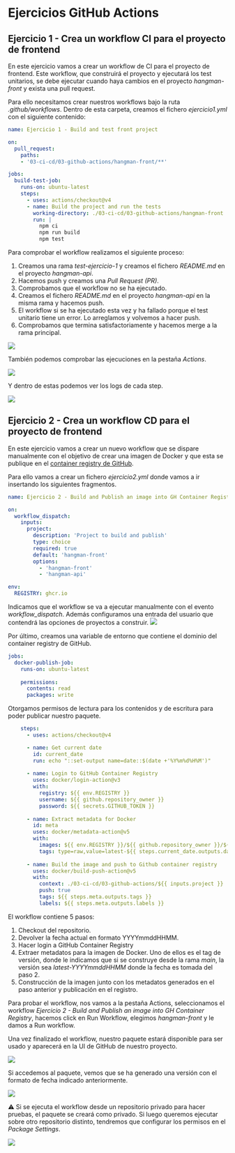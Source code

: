 # Ejercicios GitHub Actions

## Ejercicio 1 - Crea un workflow CI para el proyecto de frontend

En este ejercicio vamos a crear un workflow de CI para el proyecto de frontend. Este workflow, que construirá el proyecto y ejecutará los test unitarios, se debe ejecutar cuando haya cambios en el proyecto *hangman-front* y exista una pull request.

Para ello necesitamos crear nuestros workflows bajo la ruta *.github/workflows*. Dentro de esta carpeta, creamos el fichero *ejercicio1.yml* con el siguiente contenido:

```yaml
name: Ejercicio 1 - Build and test front project

on:
  pull_request:
    paths: 
    - '03-ci-cd/03-github-actions/hangman-front/**'

jobs:
  build-test-job:
    runs-on: ubuntu-latest
    steps:
      - uses: actions/checkout@v4
      - name: Build the project and run the tests
        working-directory: ./03-ci-cd/03-github-actions/hangman-front
        run: |
          npm ci
          npm run build
          npm test
```

Para comprobar el workflow realizamos el siguiente proceso:
 1. Creamos una rama *test-ejercicio-1* y creamos el fichero *README.md* en el proyecto *hangman-api*.
 2. Hacemos push y creamos una *Pull Request (PR)*.
 3. Comprobamos que el workflow no se ha ejecutado.
 4. Creamos el fichero *README.md* en el proyecto *hangman-api* en la misma rama y hacemos push.
 5. El workflow si se ha ejecutado esta vez y ha fallado porque el test unitario tiene un error. Lo arreglamos y volvemos a hacer push.
 6. Comprobamos que termina satisfactoriamente y hacemos merge a la rama principal.

![](./images/01_01_test_pr.png)

También podemos comprobar las ejecuciones en la pestaña *Actions*.

![](./images/01_02_actions.png)

Y dentro de estas podemos ver los logs de cada step.

![](./images/01_03_action_error.png)

## Ejercicio 2 - Crea un workflow CD para el proyecto de frontend

En este ejercicio vamos a crear un nuevo workflow que se dispare manualmente con el objetivo de crear una imagen de Docker y que esta se publique en el [container registry de GitHub](https://docs.github.com/en/packages/working-with-a-github-packages-registry/working-with-the-container-registry).

Para ello vamos a crear un fichero *ejercicio2.yml* donde vamos a ir insertando los siguientes fragmentos.

```yaml
name: Ejercicio 2 - Build and Publish an image into GH Container Registry

on:
  workflow_dispatch:
    inputs:
      project:
        description: 'Project to build and publish'
        type: choice
        required: true
        default: 'hangman-front'
        options:
          - 'hangman-front'
          - 'hangman-api'

env:
  REGISTRY: ghcr.io
```
Indicamos que el workflow se va a ejecutar manualmente con el evento *workflow_dispatch*. Además configuramos una entrada del usuario que contendrá las opciones de proyectos a construir. 
![](./images/02_01_run_workflow.png)

Por último, creamos una variable de entorno que contiene el dominio del container registry de GitHub.

```yaml
jobs:
  docker-publish-job:
    runs-on: ubuntu-latest
    
    permissions:
      contents: read
      packages: write
```

Otorgamos permisos de lectura para los contenidos y de escritura para poder publicar nuestro paquete.

```yaml
    steps:
      - uses: actions/checkout@v4

      - name: Get current date
        id: current_date
        run: echo "::set-output name=date::$(date +'%Y%m%d%H%M')"
      
      - name: Login to GitHub Container Registry
        uses: docker/login-action@v3
        with:
          registry: ${{ env.REGISTRY }}
          username: ${{ github.repository_owner }}
          password: ${{ secrets.GITHUB_TOKEN }}
      
      - name: Extract metadata for Docker
        id: meta
        uses: docker/metadata-action@v5
        with:
          images: ${{ env.REGISTRY }}/${{ github.repository_owner }}/${{ inputs.project }}
          tags: type=raw,value=latest-${{ steps.current_date.outputs.date }},enable=${{ github.ref == format('refs/heads/{0}', 'main') }}
      
      - name: Build the image and push to Github container registry
        uses: docker/build-push-action@v5
        with:
          context: ./03-ci-cd/03-github-actions/${{ inputs.project }}
          push: true
          tags: ${{ steps.meta.outputs.tags }}
          labels: ${{ steps.meta.outputs.labels }}
```
El workflow contiene 5 pasos:
 1. Checkout del repositorio.
 2. Devolver la fecha actual en formato YYYYmmddHHMM.
 3. Hacer login a GitHub Container Registry
 4. Extraer metadatos para la imagen de Docker. Uno de ellos es el tag de versión, donde le indicamos que si se construye desde la rama *main*, la versión sea *latest-YYYYmmddHHMM* donde la fecha es tomada del paso 2.
 5. Construcción de la imagen junto con los metadatos generados en el paso anterior y publicación en el registro.

Para probar el workflow, nos vamos a la pestaña Actions, seleccionamos el workflow *Ejercicio 2 - Build and Publish an image into GH Container Registry*, hacemos click en Run Workflow, elegimos *hangman-front* y le damos a Run workflow.

Una vez finalizado el workflow, nuestro paquete estará disponible para ser usado y aparecerá en la UI de GitHub de nuestro proyecto.

![](./images/02_03_packages.png)

Si accedemos al paquete, vemos que se ha generado una versión con el formato de fecha indicado anteriormente.

![](./images/02_04_hangman_front_package.png)

⚠️ Si se ejecuta el workflow desde un repositorio privado para hacer pruebas, el paquete se creará como privado. Si luego queremos ejecutar sobre otro repositorio distinto, tendremos que configurar los permisos en el *Package Settings*.

![](./images/02_02_package_settings.png)

